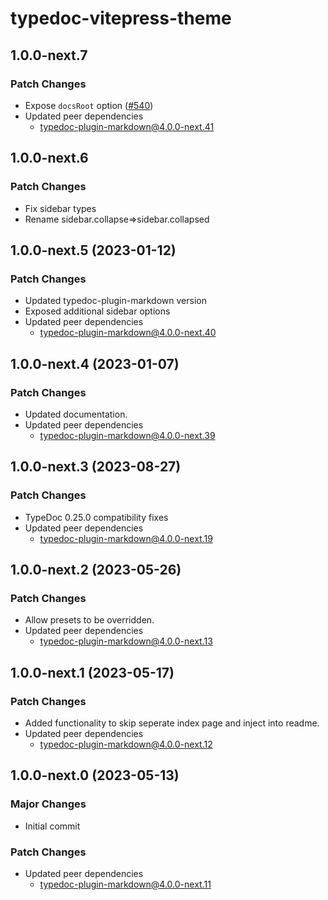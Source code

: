 # typedoc-vitepress-theme

## 1.0.0-next.7

### Patch Changes

- Expose `docsRoot` option ([#540](https://github.com/tgreyuk/typedoc-plugin-markdown/issues/540))
- Updated peer dependencies
  - typedoc-plugin-markdown@4.0.0-next.41

## 1.0.0-next.6

### Patch Changes

- Fix sidebar types
- Rename sidebar.collapse=>sidebar.collapsed

## 1.0.0-next.5 (2023-01-12)

### Patch Changes

- Updated typedoc-plugin-markdown version
- Exposed additional sidebar options
- Updated peer dependencies
  - typedoc-plugin-markdown@4.0.0-next.40

## 1.0.0-next.4 (2023-01-07)

### Patch Changes

- Updated documentation.
- Updated peer dependencies
  - typedoc-plugin-markdown@4.0.0-next.39

## 1.0.0-next.3 (2023-08-27)

### Patch Changes

- TypeDoc 0.25.0 compatibility fixes
- Updated peer dependencies
  - typedoc-plugin-markdown@4.0.0-next.19

## 1.0.0-next.2 (2023-05-26)

### Patch Changes

- Allow presets to be overridden.
- Updated peer dependencies
  - typedoc-plugin-markdown@4.0.0-next.13

## 1.0.0-next.1 (2023-05-17)

### Patch Changes

- Added functionality to skip seperate index page and inject into readme.
- Updated peer dependencies
  - typedoc-plugin-markdown@4.0.0-next.12

## 1.0.0-next.0 (2023-05-13)

### Major Changes

- Initial commit

### Patch Changes

- Updated peer dependencies
  - typedoc-plugin-markdown@4.0.0-next.11
